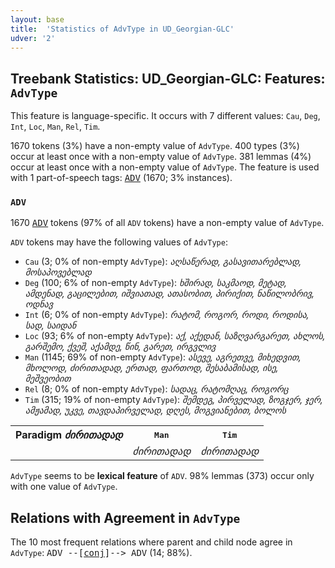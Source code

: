 ```yaml
---
layout: base
title:  'Statistics of AdvType in UD_Georgian-GLC'
udver: '2'
---
```


## Treebank Statistics: UD_Georgian-GLC: Features: `AdvType`

This feature is language-specific.
It occurs with 7 different values: `Cau`, `Deg`, `Int`, `Loc`, `Man`, `Rel`, `Tim`.

1670 tokens (3%) have a non-empty value of `AdvType`.
400 types (3%) occur at least once with a non-empty value of `AdvType`.
381 lemmas (4%) occur at least once with a non-empty value of `AdvType`.
The feature is used with 1 part-of-speech tags: <tt><a href="ka_glc-pos-ADV.html">ADV</a></tt> (1670; 3% instances).

### `ADV`

1670 <tt><a href="ka_glc-pos-ADV.html">ADV</a></tt> tokens (97% of all `ADV` tokens) have a non-empty value of `AdvType`.

`ADV` tokens may have the following values of `AdvType`:

* `Cau` (3; 0% of non-empty `AdvType`): <em>აღსაწერად, გასავითარებლად, მოსაპოვებლად</em>
* `Deg` (100; 6% of non-empty `AdvType`): <em>ხშირად, საკმაოდ, მეტად, ამდენად, გაცილებით, იშვიათად, ათასობით, პირიქით, ნაწილობრივ, ოდნავ</em>
* `Int` (6; 0% of non-empty `AdvType`): <em>რატომ, როგორ, როდი, როდისა, სად, საიდან</em>
* `Loc` (93; 6% of non-empty `AdvType`): <em>აქ, აქედან, საზღვარგარეთ, ახლოს, გარშემო, ქვეშ, აქამდე, წინ, გარეთ, ირგვლივ</em>
* `Man` (1145; 69% of non-empty `AdvType`): <em>ასევე, აგრეთვე, მიხედვით, მხოლოდ, ძირითადად, ერთად, ფართოდ, შესაბამისად, ისე, მეშვეობით</em>
* `Rel` (8; 0% of non-empty `AdvType`): <em>სადაც, რატომღაც, როგორც</em>
* `Tim` (315; 19% of non-empty `AdvType`): <em>შემდეგ, პირველად, ზოგჯერ, ჯერ, ამჟამად, უკვე, თავდაპირველად, დღეს, მოგვიანებით, ბოლოს</em>

<table>
  <tr><th>Paradigm <i>ძირითადად</i></th><th><tt>Man</tt></th><th><tt>Tim</tt></th></tr>
  <tr><td><tt></tt></td><td><em>ძირითადად</em></td><td><em>ძირითადად</em></td></tr>
</table>

`AdvType` seems to be **lexical feature** of `ADV`. 98% lemmas (373) occur only with one value of `AdvType`.

## Relations with Agreement in `AdvType`

The 10 most frequent relations where parent and child node agree in `AdvType`:
<tt>ADV --[<tt><a href="ka_glc-dep-conj.html">conj</a></tt>]--> ADV</tt> (14; 88%).

